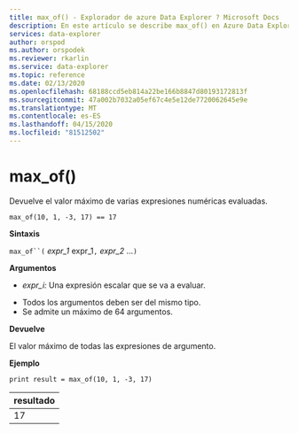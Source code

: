 ```yaml
---
title: max_of() - Explorador de azure Data Explorer ? Microsoft Docs
description: En este artículo se describe max_of() en Azure Data Explorer.
services: data-explorer
author: orspod
ms.author: orspodek
ms.reviewer: rkarlin
ms.service: data-explorer
ms.topic: reference
ms.date: 02/13/2020
ms.openlocfilehash: 68188ccd5eb814a22be166b8847d80193172813f
ms.sourcegitcommit: 47a002b7032a05ef67c4e5e12de7720062645e9e
ms.translationtype: MT
ms.contentlocale: es-ES
ms.lasthandoff: 04/15/2020
ms.locfileid: "81512502"
---
```

# <a name="max_of"></a>max_of()

Devuelve el valor máximo de varias expresiones numéricas evaluadas.

```kusto
max_of(10, 1, -3, 17) == 17
```

**Sintaxis**

`max_of``(` *expr_1* expr_1`,` *expr_2* ...`)`

**Argumentos**

* *expr_i:* Una expresión escalar que se va a evaluar.

- Todos los argumentos deben ser del mismo tipo.
- Se admite un máximo de 64 argumentos.

**Devuelve**

El valor máximo de todas las expresiones de argumento.

**Ejemplo**

```kusto
print result = max_of(10, 1, -3, 17) 
```

|resultado|
|---|
|17|